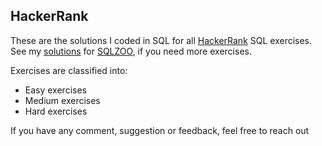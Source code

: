 ## HackerRank
These are the solutions I coded in SQL for all [HackerRank](https://www.hackerrank.com/domains/sql) SQL exercises. See my [solutions](https://github.com/joisaac/sqlzoo-solutions) for [SQLZOO](https://napier.sqlzoo.net/wiki/SQL_Tutorial), if you need more exercises.

Exercises are classified into:
- Easy exercises
- Medium exercises
- Hard exercises

If you have any comment, suggestion or feedback, feel free to reach out
